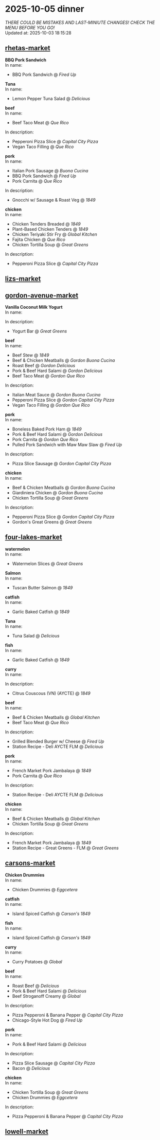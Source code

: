 # 2025-10-05 dinner  
*THERE COULD BE MISTAKES AND LAST-MINIUTE CHANGES! CHECK THE MENU BEFORE YOU GO!*  
Updated at: 2025-10-03 18:15:28  
## [rhetas-market](https://wisc-housingdining.nutrislice.com/menu/rhetas-market/dinner/2025-10-05)  
**BBQ Pork Sandwich**  
In name:   
 - BBQ Pork Sandwich @ *Fired Up*  
  
**Tuna**  
In name:   
 - Lemon Pepper Tuna Salad @ *Delicious*  
  
**beef**  
In name:   
 - Beef Taco Meat @ *Que Rico*  
  
In description:   
 - Pepperoni Pizza Slice @ *Capital City Pizza*  
 - Vegan Taco Filling @ *Que Rico*  
  
**pork**  
In name:   
 - Italian Pork Sausage @ *Buona Cucina*  
 - BBQ Pork Sandwich @ *Fired Up*  
 - Pork Carnita @ *Que Rico*  
  
In description:   
 - Gnocchi w/ Sausage & Roast Veg @ *1849*  
  
**chicken**  
In name:   
 - Chicken Tenders Breaded @ *1849*  
 - Plant-Based Chicken Tenders @ *1849*  
 - Chicken Teriyaki Stir Fry @ *Global Kitchen*  
 - Fajita Chicken @ *Que Rico*  
 - Chicken Tortilla Soup @ *Great Greens*  
  
In description:   
 - Pepperoni Pizza Slice @ *Capital City Pizza*  
  
## [lizs-market](https://wisc-housingdining.nutrislice.com/menu/lizs-market/dinner/2025-10-05)  
## [gordon-avenue-market](https://wisc-housingdining.nutrislice.com/menu/gordon-avenue-market/dinner/2025-10-05)  
**Vanilla Coconut Milk Yogurt**  
In name:   
  
In description:   
 - Yogurt Bar @ *Great Greens*  
  
**beef**  
In name:   
 - Beef Stew @ *1849*  
 - Beef & Chicken Meatballs @ *Gordon Buona Cucina*  
 - Roast Beef @ *Gordon Delicious*  
 - Pork & Beef Hard Salami @ *Gordon Delicious*  
 - Beef Taco Meat @ *Gordon Que Rico*  
  
In description:   
 - Italian Meat Sauce @ *Gordon Buona Cucina*  
 - Pepperoni Pizza Slice @ *Gordon Capital City Pizza*  
 - Vegan Taco Filling @ *Gordon Que Rico*  
  
**pork**  
In name:   
 - Boneless Baked Pork Ham @ *1849*  
 - Pork & Beef Hard Salami @ *Gordon Delicious*  
 - Pork Carnita @ *Gordon Que Rico*  
 - Pulled Pork Sandwich with Maw Maw Slaw @ *Fired Up*  
  
In description:   
 - Pizza Slice Sausage @ *Gordon Capital City Pizza*  
  
**chicken**  
In name:   
 - Beef & Chicken Meatballs @ *Gordon Buona Cucina*  
 - Giardiniera Chicken @ *Gordon Buona Cucina*  
 - Chicken Tortilla Soup @ *Great Greens*  
  
In description:   
 - Pepperoni Pizza Slice @ *Gordon Capital City Pizza*  
 - Gordon's Great Greens @ *Great Greens*  
  
## [four-lakes-market](https://wisc-housingdining.nutrislice.com/menu/four-lakes-market/dinner/2025-10-05)  
**watermelon**  
In name:   
 - Watermelon Slices @ *Great Greens*  
  
**Salmon**  
In name:   
 - Tuscan Butter Salmon @ *1849*  
  
**catfish**  
In name:   
 - Garlic Baked Catfish @ *1849*  
  
**Tuna**  
In name:   
 - Tuna Salad @ *Delicious*  
  
**fish**  
In name:   
 - Garlic Baked Catfish @ *1849*  
  
**curry**  
In name:   
  
In description:   
 - Citrus Couscous (VN) (AYCTE) @ *1849*  
  
**beef**  
In name:   
 - Beef & Chicken Meatballs @ *Global Kitchen*  
 - Beef Taco Meat @ *Que Rico*  
  
In description:   
 - Grilled Blended Burger w/ Cheese @ *Fired Up*  
 - Station Recipe - Deli  AYCTE FLM @ *Delicious*  
  
**pork**  
In name:   
 - French Market Pork Jambalaya @ *1849*  
 - Pork Carnita @ *Que Rico*  
  
In description:   
 - Station Recipe - Deli  AYCTE FLM @ *Delicious*  
  
**chicken**  
In name:   
 - Beef & Chicken Meatballs @ *Global Kitchen*  
 - Chicken Tortilla Soup @ *Great Greens*  
  
In description:   
 - French Market Pork Jambalaya @ *1849*  
 - Station Recipe - Great Greens - FLM @ *Great Greens*  
  
## [carsons-market](https://wisc-housingdining.nutrislice.com/menu/carsons-market/dinner/2025-10-05)  
**Chicken Drummies**  
In name:   
 - Chicken Drummies @ *Eggcetera*  
  
**catfish**  
In name:   
 - Island Spiced Catfish @ *Carson's 1849*  
  
**fish**  
In name:   
 - Island Spiced Catfish @ *Carson's 1849*  
  
**curry**  
In name:   
 - Curry Potatoes @ *Global*  
  
**beef**  
In name:   
 - Roast Beef @ *Delicious*  
 - Pork & Beef Hard Salami @ *Delicious*  
 - Beef Stroganoff Creamy @ *Global*  
  
In description:   
 - Pizza Pepperoni & Banana Pepper @ *Capital City Pizza*  
 - Chicago-Style Hot Dog @ *Fired Up*  
  
**pork**  
In name:   
 - Pork & Beef Hard Salami @ *Delicious*  
  
In description:   
 - Pizza Slice Sausage @ *Capital City Pizza*  
 - Bacon @ *Delicious*  
  
**chicken**  
In name:   
 - Chicken Tortilla Soup @ *Great Greens*  
 - Chicken Drummies @ *Eggcetera*  
  
In description:   
 - Pizza Pepperoni & Banana Pepper @ *Capital City Pizza*  
  
## [lowell-market](https://wisc-housingdining.nutrislice.com/menu/lowell-market/dinner/2025-10-05)  
  
